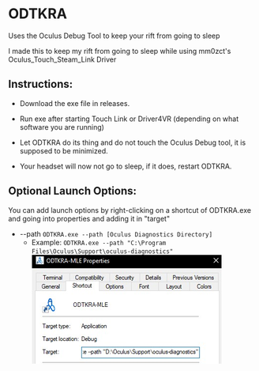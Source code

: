 # ODTKRA
Uses the Oculus Debug Tool to keep your rift from going to sleep

I made this to keep my rift from going to sleep while using mm0zct's Oculus_Touch_Steam_Link Driver

## Instructions:
- Download the exe file in releases.

- Run exe after starting Touch Link or Driver4VR (depending on what software you are running)

- Let ODTKRA do its thing and do not touch the Oculus Debug tool, it is supposed to be minimized.

- Your headset will now not go to sleep, if it does, restart ODTKRA.

## Optional Launch Options:

You can add launch options by right-clicking on a shortcut of ODTKRA.exe and going into properties and adding it in "target"

- --path ```ODTKRA.exe --path [Oculus Diagnostics Directory]```
    - Example: ```ODTKRA.exe --path "C:\Program Files\Oculus\Support\oculus-diagnostics"``` \
    ![Path Image](/Images/path.jpg)
